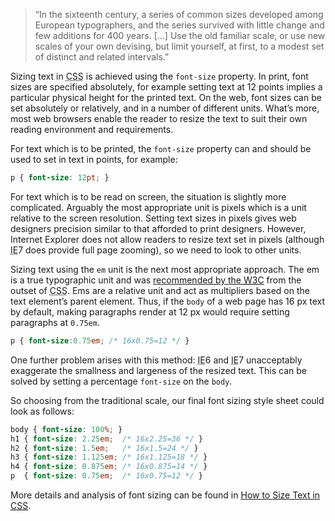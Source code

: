 <blockquote class='quote-from-book'>	<p><span class='ic'>“</span>In the sixteenth century, a series of common sizes developed among European typographers, and the series survived with little change and few additions for 400&nbsp;years. <span class='bracket'>[</span>…<span class='bracket'>]</span> Use the old familiar scale, or use new scales of your own devising, but limit yourself, at first, to a modest set of distinct and related intervals.”</p>
 </blockquote>
<p>Sizing text in <abbr title="Cascading Style Sheets">CSS</abbr> is achieved using the <code>font-size</code> property. In print, font sizes are specified absolutely, for example setting text at 12&nbsp;points implies a particular physical height for the printed text. On the web, font sizes can be set absolutely or relatively, and in a number of different units. What’s more, most web browsers enable the reader to resize the text to suit their own reading environment and&nbsp;requirements.</p>

<p>For text which is to be printed, the <code>font-size</code> property can and should be used to set in text in points, for&nbsp;example:</p>

```css
p { font-size: 12pt; }
```

<p>For text which is to be read on screen, the situation is slightly more complicated. Arguably the most appropriate unit is pixels which is a unit relative to the screen resolution. Setting text sizes in pixels gives web designers precision similar to that afforded to print designers. However, Internet Explorer does not allow readers to resize text set in pixels <span class='bracket'>(</span>although <abbr title="Internet Explorer">IE</abbr>7&nbsp;does provide full page zooming<span class='bracket'>)</span>, so we need to look to other&nbsp;units.</p>

<p>Sizing text using the <code>em</code> unit is the next most appropriate approach. The em is a true typographic unit and was <a href="http://www.w3.org/WAI/GL/css2em.htm">recommended by the <abbr title="Worldwide Web Consortium">W3C</abbr></a> from the outset of <abbr title="Cascading Style Sheets">CSS</abbr>. Ems are a relative unit and act as multipliers based on the text element’s parent element. Thus, if the <code>body</code> of a web page has 16&nbsp;px text by default, making paragraphs render at 12&nbsp;px would require setting paragraphs at <code>0.75em</code>.</p>

```css
p { font-size:0.75em; /* 16x0.75=12 */ }
```

<p>One further problem arises with this method: <abbr title="Internet Explorer">IE</abbr>6&nbsp;and <abbr title="Internet Explorer">IE</abbr>7&nbsp;unacceptably exaggerate the smallness and largeness of the resized text. This can be solved by setting a percentage <code>font-size</code> on the <code>body</code>.</p>

<p>So choosing from the traditional scale, our final font sizing style sheet could look as&nbsp;follows:</p>

```css
body { font-size: 100%; }
h1 { font-size: 2.25em;  /* 16x2.25=36 */ }
h2 { font-size: 1.5em;   /* 16x1.5=24 */ }
h3 { font-size: 1.125em; /* 16x1.125=18 */ }
h4 { font-size: 0.875em; /* 16x0.875=14 */ }
p  { font-size: 0.75em;  /* 16x0.75=12 */ }
```

<p>More details and analysis of font sizing can be found in <a href="http://www.alistapart.com/articles/howtosizetextincss/">How to Size Text in <abbr title="Cascading Style Sheets">CSS</abbr></a>.</p>
